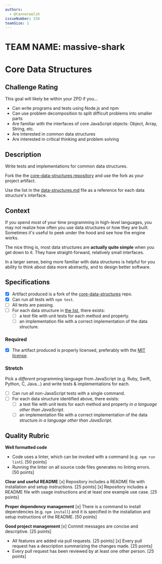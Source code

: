 ```yaml
---
authors:
  - @tannerwelsh
issueNumber: 156
teamSize: 1
---
```

# TEAM NAME: massive-shark

# Core Data Structures

## Challenge Rating

This goal will likely be within your ZPD if you...

- Can write programs and tests using Node.js and npm
- Can use problem decomposition to split difficult problems into smaller parts
- Are familiar with the interfaces of core JavaScript objects: Object, Array, String, etc.
- Are interested in common data structures
- Are interested in critical thinking and problem solving

## Description

Write tests and implementations for common data structures.

Fork the the [core-data-structures repository][core-data-structures] and use the fork as your project artifact.

Use the list in the [data-structures.md][list-ds] file as a reference for each data structure's interface.

## Context

If you spend most of your time programming in high-level languages, you may not realize how often you use data structures or how they are built. Sometimes it's useful to peek under the hood and see how the engine works.

The nice thing is, most data structures are **actually quite simple** when you get down to it. They have straight-forward, relatively small interfaces.

In a larger sense, being more familiar with data structures is helpful for you ability to think about data more abstractly, and to design better software.

## Specifications

- [x] Artifact produced is a fork of the [core-data-structures][core-data-structures] repo.
- [x] Can run all tests with `npm test`.
- [ ] All tests are passing.
- [ ] For each data structure in [the list][list-ds], there exists:
  - [ ] a test file with unit tests for each method and property.
  - [ ] an implementation file with a correct implementation of the data structure.

### Required

- [x] The artifact produced is properly licensed, preferably with the [MIT license][mit-license].

### Stretch

Pick a _different_ programming language from JavaScript (e.g. Ruby, Swift, Python, C, Java...) and write tests & implementations for each.

- [ ] Can run all non-JavaScript tests with a single command.
- [ ] For each data structure identified above, there exists:
  - [ ] a test file with unit tests for each method and property _in a language other than JavaScript_.
  - [ ] an implementation file with a correct implementation of the data structure _in a language other than JavaScript_.

## Quality Rubric

**Well formatted code**
- Code uses a linter, which can be invoked with a command (e.g. `npm run lint`). [50 points]
- Running the linter on all source code files generates no linting errors. [50 points]

**Clear and useful README**
[x] Repository includes a README file with installation and setup instructions. [25 points]
[x] Repository includes a README file with usage instructions and at least one example use case. [25 points]

**Proper dependency management**
[x] There is a command to install dependencies (e.g. `npm install`) and it is specified in the installation and setup instructions of the README. [50 points]

**Good project management**
[x] Commit messages are concise and descriptive. [25 points]
- All features are added via pull requests. [25 points]
[x] Every pull request has a description summarizing the changes made. [25 points]
- Every pull request has been reviewed by at least one other person. [25 points]

[mit-license]: https://opensource.org/licenses/MIT
[core-data-structures]: https://github.com/GuildCrafts/core-data-structures
[list-ds]: https://github.com/GuildCrafts/core-data-structures/blob/master/data-structures.md
